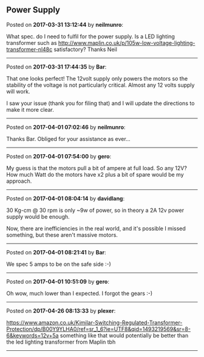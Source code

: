 ## Power Supply
Posted on **2017-03-31 13:12:44** by **neilmunro**:

What spec. do I need to fulfil for the power supply. Is a LED lighting transformer such as  http://www.maplin.co.uk/p/105w-low-voltage-lighting-transformer-nl48c   satisfactory?
Thanks
Neil

---

Posted on **2017-03-31 17:44:35** by **Bar**:

That one looks perfect! The 12volt supply only powers the motors so the stability of the voltage is not particularly critical. Almost any 12 volts supply will work.

I saw your issue (thank you for filing that) and I will update the directions to make it more clear.

---

Posted on **2017-04-01 07:02:46** by **neilmunro**:

Thanks Bar. Obliged for your assistance as ever...

---

Posted on **2017-04-01 07:54:00** by **gero**:

My guess is that the motors pull a bit of ampere at full load. So any 12V?
How much Watt do the motors have x2 plus a bit of spare would be my approach.

---

Posted on **2017-04-01 08:04:14** by **davidlang**:

30 Kg-cm @ 30 rpm is only ~9w of power, so in theory a 2A 12v power supply would be enough.

Now, there are inefficiencies in the real world, and it's possible I missed something, but these aren't massive motors.

---

Posted on **2017-04-01 08:21:41** by **Bar**:

We spec 5 amps to be on the safe side :-)

---

Posted on **2017-04-01 10:51:09** by **gero**:

Oh wow, much lower than I expected. I forgot the gears :-)

---

Posted on **2017-04-26 08:13:33** by **plexer**:

https://www.amazon.co.uk/Kimilar-Switching-Regulated-Transformer-Protection/dp/B00Y9YLHA0/ref=sr_1_6?ie=UTF8&qid=1493219569&sr=8-6&keywords=12v+5a something like that would potentially be better than the led lighting transformer from Maplin tbh

---

